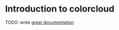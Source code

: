 # Introduction to colorcloud

TODO: write [great documentation](http://jacobian.org/writing/great-documentation/what-to-write/)
